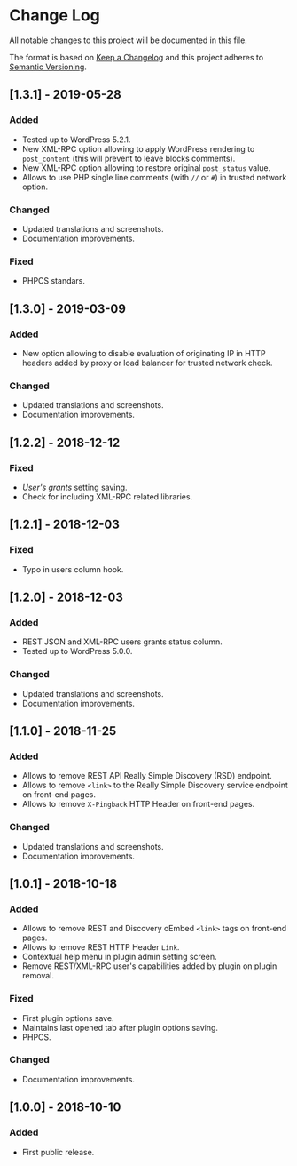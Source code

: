 # Change Log
All notable changes to this project will be documented in this file.

The format is based on [Keep a Changelog](http://keepachangelog.com/)
and this project adheres to [Semantic Versioning](http://semver.org/).

## [1.3.1] - 2019-05-28
### Added
 - Tested up to WordPress 5.2.1.
 - New XML-RPC option allowing to apply WordPress rendering to `post_content` (this will prevent to leave blocks comments).
 - New XML-RPC option allowing to restore original `post_status` value.
 - Allows to use PHP single line comments (with `//` or `#`) in trusted network option.

### Changed
 - Updated translations and screenshots.
 - Documentation improvements.

### Fixed
 - PHPCS standars.
 
## [1.3.0] - 2019-03-09
### Added
 - New option allowing to disable evaluation of originating IP in HTTP headers added by proxy or load balancer for trusted network check.

### Changed
 - Updated translations and screenshots.
 - Documentation improvements.

## [1.2.2] - 2018-12-12
### Fixed
 - _User's grants_ setting saving.
 - Check for including XML-RPC related libraries.

## [1.2.1] - 2018-12-03
### Fixed
 - Typo in users column hook.

## [1.2.0] - 2018-12-03
### Added
 - REST JSON and XML-RPC users grants status column.
 - Tested up to WordPress 5.0.0.

### Changed
 - Updated translations and screenshots.
 - Documentation improvements.

## [1.1.0] - 2018-11-25
### Added
 - Allows to remove REST API Really Simple Discovery (RSD) endpoint.
 - Allows to remove `<link>` to the Really Simple Discovery service endpoint on front-end pages.
 - Allows to remove `X-Pingback` HTTP Header on front-end pages.

### Changed
 - Updated translations and screenshots.
 - Documentation improvements.

## [1.0.1] - 2018-10-18
### Added
 - Allows to remove REST and Discovery oEmbed `<link>` tags on front-end pages.
 - Allows to remove REST HTTP Header `Link`.
 - Contextual help menu in plugin admin setting screen.
 - Remove REST/XML-RPC user's capabilities added by plugin on plugin removal.

### Fixed
 - First plugin options save.
 - Maintains last opened tab after plugin options saving.
 - PHPCS.

### Changed
 - Documentation improvements.

## [1.0.0] - 2018-10-10
### Added
 - First public release.
